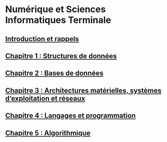 # Numérique et Sciences Informatiques Terminale

## [Introduction et rappels](./_ressources/0.0.INTRO.md)

## [Chapitre 1 : Structures de données](./_ressources/1.0.STRUCT.md) 

## [Chapitre 2 : Bases de données](./_ressources/2.0.BDD.md)

## [Chapitre 3 : Architectures matérielles, systèmes d’exploitation et réseaux](./_ressources/3.0.ARCHI.md)

## [Chapitre 4 : Langages et programmation](./_ressources/4.0.LANG.md)

## [Chapitre 5 : Algorithmique](./_ressources/5.0.ALGO.md)
